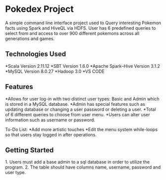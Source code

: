 
<h1>Pokedex Project</h1>


A simple command line interface project used to Query interesting Pokemon facts using Spark and HiveQL via HDFS. User has 6 predefined queries to select from and access to over 900 different pokemons across all generations and games.


<h2>Technologies Used </h2>

*Scala Version 2.11.12
*SBT Version 1.6.0
*Apache Spark–Hive Version 3.1.2
*MySQL Version 8.0.27
*Hadoop 3.0
*VS CODE



<h2>Features</h2>
*Allows for user log-in with two distinct user types: Basic and Admin which is stored in a MySQL database.
*Admin has special features such as updating database or changing a user password or deleting a user.
*Total of 6 different queries to choose from user menu.
*Users can alter user information such as username or password. 

To-Do List:
*Add more artistic touches
*Edit the menu system while-loops so that users stay logged in after operations.

<h2>Getting Started</h2>
1. Users must add a base admin to a sql database in order to utilize the program. 
2. The table should have columns name, username, password and user type.
